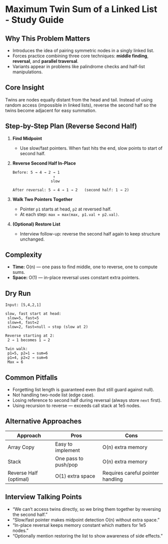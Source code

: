 # Maximum Twin Sum of a Linked List - Study Guide

## Why This Problem Matters
- Introduces the idea of pairing symmetric nodes in a singly linked list.
- Forces practice combining three core techniques: **middle finding**, **reversal**, and **parallel traversal**.
- Variants appear in problems like palindrome checks and half-list manipulations.

## Core Insight
Twins are nodes equally distant from the head and tail. Instead of using random access (impossible in linked lists), reverse the second half so the twins become adjacent for easy summation.

## Step-by-Step Plan (Reverse Second Half)

1. **Find Midpoint**
   - Use slow/fast pointers. When fast hits the end, slow points to start of second half.

2. **Reverse Second Half In-Place**
   ```
   Before: 5 → 4 → 2 → 1
                     ↑
                    slow

   After reversal: 5 → 4 → 1 → 2   (second half: 1 → 2)
   ```

3. **Walk Two Pointers Together**
   - Pointer `p1` starts at head, `p2` at reversed half.
   - At each step: `max = max(max, p1.val + p2.val)`.

4. **(Optional) Restore List**
   - Interview follow-up: reverse the second half again to keep structure unchanged.

## Complexity
- **Time:** O(n) — one pass to find middle, one to reverse, one to compute sums.
- **Space:** O(1) — in-place reversal uses constant extra pointers.

## Dry Run
```
Input: [5,4,2,1]

slow, fast start at head:
 slow=5, fast=5
 slow=4, fast=2
 slow=2, fast=null → stop (slow at 2)

Reverse starting at 2:
 2 → 1 becomes 1 → 2

Twin walk:
 p1=5, p2=1 → sum=6
 p1=4, p2=2 → sum=6
 Max = 6
```

## Common Pitfalls
- Forgetting list length is guaranteed even (but still guard against null).
- Not handling two-node list (edge case).
- Losing reference to second half during reversal (always store `next` first).
- Using recursion to reverse — exceeds call stack at 1e5 nodes.

## Alternative Approaches

| Approach | Pros | Cons |
|----------|------|------|
| Array Copy | Easy to implement | O(n) extra memory |
| Stack | One pass to push/pop | O(n) extra memory |
| Reverse Half (optimal) | O(1) extra space | Requires careful pointer handling |

## Interview Talking Points
- “We can’t access twins directly, so we bring them together by reversing the second half.”
- “Slow/fast pointer makes midpoint detection O(n) without extra space.”
- “In-place reversal keeps memory constant which matters for 1e5 nodes.”
- “Optionally mention restoring the list to show awareness of side effects.”

